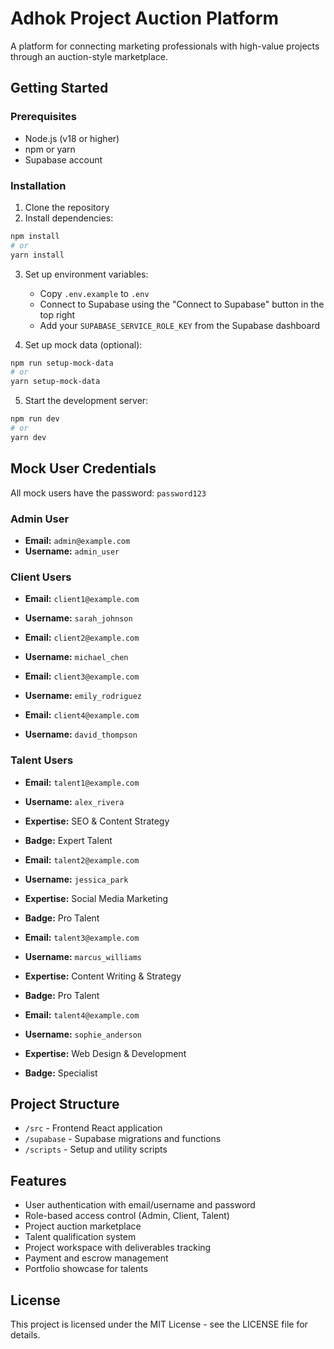 # Adhok Project Auction Platform

A platform for connecting marketing professionals with high-value projects through an auction-style marketplace.

## Getting Started

### Prerequisites

- Node.js (v18 or higher)
- npm or yarn
- Supabase account

### Installation

1. Clone the repository
2. Install dependencies:

```bash
npm install
# or
yarn install
```

3. Set up environment variables:
   - Copy `.env.example` to `.env`
   - Connect to Supabase using the "Connect to Supabase" button in the top right
   - Add your `SUPABASE_SERVICE_ROLE_KEY` from the Supabase dashboard

4. Set up mock data (optional):

```bash
npm run setup-mock-data
# or
yarn setup-mock-data
```

5. Start the development server:

```bash
npm run dev
# or
yarn dev
```

## Mock User Credentials

All mock users have the password: `password123`

### Admin User
- **Email:** `admin@example.com`
- **Username:** `admin_user`

### Client Users
- **Email:** `client1@example.com`
- **Username:** `sarah_johnson`

- **Email:** `client2@example.com`
- **Username:** `michael_chen`

- **Email:** `client3@example.com`
- **Username:** `emily_rodriguez`

- **Email:** `client4@example.com`
- **Username:** `david_thompson`

### Talent Users
- **Email:** `talent1@example.com`
- **Username:** `alex_rivera`
- **Expertise:** SEO & Content Strategy
- **Badge:** Expert Talent

- **Email:** `talent2@example.com`
- **Username:** `jessica_park`
- **Expertise:** Social Media Marketing
- **Badge:** Pro Talent

- **Email:** `talent3@example.com`
- **Username:** `marcus_williams`
- **Expertise:** Content Writing & Strategy
- **Badge:** Pro Talent

- **Email:** `talent4@example.com`
- **Username:** `sophie_anderson`
- **Expertise:** Web Design & Development
- **Badge:** Specialist

## Project Structure

- `/src` - Frontend React application
- `/supabase` - Supabase migrations and functions
- `/scripts` - Setup and utility scripts

## Features

- User authentication with email/username and password
- Role-based access control (Admin, Client, Talent)
- Project auction marketplace
- Talent qualification system
- Project workspace with deliverables tracking
- Payment and escrow management
- Portfolio showcase for talents

## License

This project is licensed under the MIT License - see the LICENSE file for details.